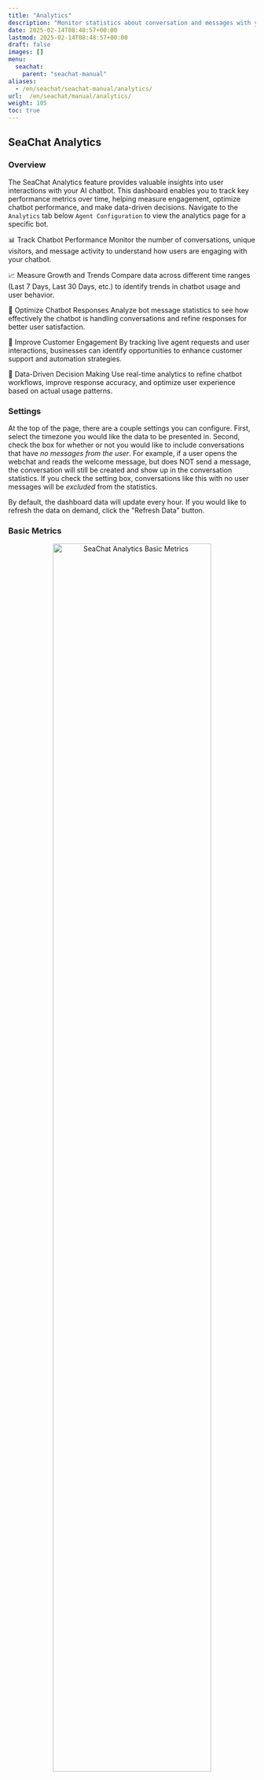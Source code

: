 ```yaml
---
title: "Analytics"
description: "Monitor statistics about conversation and messages with your bot over time."
date: 2025-02-14T08:48:57+00:00
lastmod: 2025-02-14T08:48:57+00:00
draft: false
images: []
menu:
  seachat:
    parent: "seachat-manual"
aliases:
  - /en/seachat/seachat-manual/analytics/
url:  /en/seachat/manual/analytics/
weight: 105
toc: true
---
```


## SeaChat Analytics
### Overview
The SeaChat Analytics feature provides valuable insights into user interactions with your AI chatbot. This dashboard enables you to track key performance metrics over time, helping measure engagement, optimize chatbot performance, and make data-driven decisions. Navigate to the `Analytics` tab below `Agent Configuration` to view the analytics page for a specific bot.

📊 Track Chatbot Performance
Monitor the number of conversations, unique visitors, and message activity to understand how users are engaging with your chatbot.

📈 Measure Growth and Trends
Compare data across different time ranges (Last 7 Days, Last 30 Days, etc.) to identify trends in chatbot usage and user behavior.

🤖 Optimize Chatbot Responses
Analyze bot message statistics to see how effectively the chatbot is handling conversations and refine responses for better user satisfaction.

👥 Improve Customer Engagement
By tracking live agent requests and user interactions, businesses can identify opportunities to enhance customer support and automation strategies.

🔄 Data-Driven Decision Making
Use real-time analytics to refine chatbot workflows, improve response accuracy, and optimize user experience based on actual usage patterns.

### Settings

At the top of the page, there are a couple settings you can configure. First, select the timezone you would like the data to be presented in. Second, check the box for whether or not you would like to include conversations that have *no messages from the user*. For example, if a user opens the webchat and reads the welcome message, but does NOT send a message, the conversation will still be created and show up in the conversation statistics. If you check the setting box, conversations like this with no user messages will be *excluded* from the statistics.

By default, the dashboard data will update every hour. If you would like to refresh the data on demand, click the "Refresh Data" button.

### Basic Metrics

<center>
<a style="border-radius: 0.4rem; cursor: zoom-in;" href="/images/seachat/en/analytics/01-seachat-analytics-settings-metrics.png" target="_blank">
<img width="80%" style="border-radius: 0.4rem" src="/images/seachat/en/analytics/01-seachat-analytics-settings-metrics.png" alt="SeaChat Analytics Basic Metrics">
</a>

**SeaChat Analytics Basic Metrics**
</center>

The Metrics section in SeaChat Analytics provides a detailed breakdown of your chatbot's performance over a selected time range. You can customize the date range by choosing from:

- Last Day
- Last 7 Days
- Last 30 Days
- Last 90 Days
- Last 180 Days

Once a time range is selected, SeaChat will compare the chatbot's performance during that period to the same length of time immediately before it. For example:

> If you select Last 7 Days, the displayed metrics will compare the last 7 days to the previous 7-day period.

> If you select Last 30 Days, it will compare the last 30 days to the 30 days before that.

#### Understanding the Metrics
The key performance indicators (KPIs) displayed include:

- Conversations – The total number of chatbot interactions initiated during the selected time period.
- Unique Visitors – The number of distinct users who interacted with the chatbot.
- Messages Received – The number of messages sent by users to the chatbot.
- Bot Messages Sent – The number of responses generated by the chatbot.
- Live Agent Requests – The number of times users requested a human agent.
- Agent Messages Sent – The number of messages sent by live agents in conversations.

Each metric includes a percentage change indicator, showing how it has increased or decreased compared to the previous equivalent time period. Green arrows indicate positive growth, while red arrows (if applicable) indicate a decline.

This comparison helps businesses track chatbot performance trends over time, evaluate improvements, and identify areas for optimization.

### Conversation Yearly Overview

<center>
<a style="border-radius: 0.4rem; cursor: zoom-in;" href="/images/seachat/en/analytics/02-seachat-analytics-conversations-by-year.png" target="_blank">
<img width="80%" style="border-radius: 0.4rem" src="/images/seachat/en/analytics/02-seachat-analytics-conversations-by-year.png" alt="SeaChat Analytics Conversation Yearly Overview">
</a>

**Conversation Yearly Overview**
</center>

The Conversation Overview section in SeaChat Analytics provides a high-level summary of chatbot interactions for a selected year. Users can choose a specific year from the dropdown menu to view key statistics on chatbot engagement during that period.

- Total Number of Conversations – Displays the total count of chatbot conversations for the selected year.
Average Number of Messages Per Conversation – Shows the average number of messages exchanged per conversation, helping assess user engagement levels.
- Total Messages by Month

Below the key metrics, a line graph visualizes the total number of messages exchanged with the chatbot each month. This allows users to:

- Identify trends in chatbot activity over time.
- Spot seasonal fluctuations or spikes in engagement.
- Assess the impact of business campaigns or chatbot improvements on conversation volume.

### Conversation & Messages Breakdown

The Conversations Breakdown by Day, Time & Channel section allows users to analyze chatbot interactions across various channels and time periods within a custom date range. By selecting a specific start and end date, businesses can gain detailed insights into when and where most of their interactions are occurring.

<center>
<a style="border-radius: 0.4rem; cursor: zoom-in;" href="/images/seachat/en/analytics/03-seachat-analytics-conversation-breakdown-by-channel.png" target="_blank">
<img width="80%" style="border-radius: 0.4rem" src="/images/seachat/en/analytics/03-seachat-analytics-conversation-breakdown-by-channel.png" alt="SeaChat Analytics Channel Breakdown">
</a>

**Channel Breakdown**
</center>

The channel breakdown table displays the following data for each channel:

- Channel – The different communication channels through which users are interacting with the chatbot (e.g., Webchat, LINE, WhatsApp, Voice, Messenger, etc.). All channels offered by SeaChat will automatically appear in the table once they have traffic.
- Unique Visitors – The number of distinct users who engaged with the chatbot via each specific channel within the selected time frame.
- Inbound Messages Received – The total number of messages sent by users across each channel during the selected date range.

#### Setting Up Sub-Channel Tracking
The SeaChat WebChat widget allows you to install a chat window directly in your own website.
Some clients add the webchat widget to multiple sites and want to be able to track the amount of traffic from the widget on each site separately.
By default, the channel breakdown will lump all the webchat traffic together into a single channel type called `WEBCHAT`.
However, with a simple customization to the WebChat widget code, you can provide a specific "subchannel" name to each instance of the widget and track the traffic separately.
Once you customize the webchat widget with subchannel information, all subsequent traffic will appear as `WEBCHAT - {subchannel}` in the table.

<center>
<a style="border-radius: 0.4rem; cursor: zoom-in;" href="/images/seachat/en/analytics/06-seachat-widget-subchannel-setup.png" target="_blank">
<img width="80%" style="border-radius: 0.4rem" src="/images/seachat/en/analytics/06-seachat-widget-subchannel-setup.png" alt="SeaChat Analytics WebChat Subchannel Setup">
</a>

**WebChat Subchannel Setup**
</center>

Navigate to `Channels` -> `WebChat` -> `Install Widget` to find the WebChat widget code.
Within this code block, there are four instances of your chatbot's webchat URL - it looks like this: `https://chat.seasalt.ai/chat/{chat_config_id}`.
To distinguish different subchannels, simply append to following to the end of the URL: `?channel={subchannel_name}`. 
For example, say you want to add the WebChat widget to your homepage as well as your wiki site.
You could update the URL `https://chat.seasalt.ai/chat/aaaabbbbccccdddd` to `https://chat.seasalt.ai/chat/aaaabbbbccccdddd?channel=homepage` and add the widget code to your homepage.
Then you could update the URL again to `https://chat.seasalt.ai/chat/aaaabbbbccccdddd?channel=wiki` and add the code to your wiki site.
In the channel breakdown, you would see traffic from two separate channels: `WEBCHAT - homepage` and `WEBCHAT - wiki`.

<center>
<a style="border-radius: 0.4rem; cursor: zoom-in;" href="/images/seachat/en/analytics/04-seachat-analytics-messages-by-day-of-week.png" target="_blank">
<img width="80%" style="border-radius: 0.4rem" src="/images/seachat/en/analytics/04-seachat-analytics-messages-by-day-of-week.png" alt="SeaChat Analytics Day of the Week Breakdown">
</a>

**Day of the Week Breakdown**
</center>

The 'Day of the Week' breakdown allows you to see how many user messages are sent to your bot on each day of the week. This allows you to identify trends of when users are engaging with your bot.

<center>
<a style="border-radius: 0.4rem; cursor: zoom-in;" href="/images/seachat/en/analytics/05-seachat-analytics-messages-by-hour-of-day.png" target="_blank">
<img width="80%" style="border-radius: 0.4rem" src="/images/seachat/en/analytics/05-seachat-analytics-messages-by-hour-of-day.png" alt="SeaChat Analytics Hour of the Day Breakdown">
</a>

**Hour of the Day Breakdown**
</center>

The 'Hour of the Day' breakdown allows you to see what time of day users are sending messages to your bot. This allows you to identify trends of when users are engaging with your bot, and may help with making decisions such as what times to have live agents online.